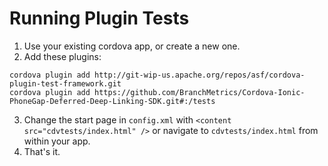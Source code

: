 # Running Plugin Tests

1. Use your existing cordova app, or create a new one.
2. Add these plugins:
```
cordova plugin add http://git-wip-us.apache.org/repos/asf/cordova-plugin-test-framework.git
cordova plugin add https://github.com/BranchMetrics/Cordova-Ionic-PhoneGap-Deferred-Deep-Linking-SDK.git#:/tests
```	
3. Change the start page in `config.xml` with `<content src="cdvtests/index.html" />` or navigate to `cdvtests/index.html` from within your app.
4. That's it.
